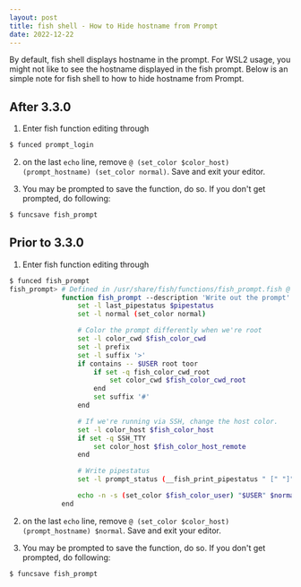 ```yaml
---
layout: post
title: fish shell - How to Hide hostname from Prompt
date: 2022-12-22
---
```


By default, fish shell displays hostname in the prompt. For WSL2 usage, you might not like to see the hostname displayed in the fish prompt. Below is an simple note for fish shell to how to hide hostname from Prompt.

## After 3.3.0

1. Enter fish function editing through

```sh
$ funced prompt_login
```

2. on the last `echo` line, remove `@ (set_color $color_host) (prompt_hostname) (set_color normal)`. Save and exit your editor.

3. You may be prompted to save the function, do so. If you don't get prompted, do following:

```sh
$ funcsave fish_prompt
```

## Prior to 3.3.0

1. Enter fish function editing through

```sh
$ funced fish_prompt
fish_prompt> # Defined in /usr/share/fish/functions/fish_prompt.fish @ line 4
             function fish_prompt --description 'Write out the prompt'
                 set -l last_pipestatus $pipestatus
                 set -l normal (set_color normal)

                 # Color the prompt differently when we're root
                 set -l color_cwd $fish_color_cwd
                 set -l prefix
                 set -l suffix '>'
                 if contains -- $USER root toor
                     if set -q fish_color_cwd_root
                         set color_cwd $fish_color_cwd_root
                     end
                     set suffix '#'
                 end

                 # If we're running via SSH, change the host color.
                 set -l color_host $fish_color_host
                 if set -q SSH_TTY
                     set color_host $fish_color_host_remote
                 end

                 # Write pipestatus
                 set -l prompt_status (__fish_print_pipestatus " [" "]" "|" (set_color $fish_color_status) (set_color --bold $fish_color_status) $last_pipestatus)

                 echo -n -s (set_color $fish_color_user) "$USER" $normal @ (set_color $color_host) (prompt_hostname) $normal ' ' (set_color $color_cwd) (prompt_pwd) $normal (fish_vcs_prompt) $normal $prompt_status $suffix " "
             end
```

2. on the last `echo` line, remove `@ (set_color $color_host) (prompt_hostname) $normal`. Save and exit your editor.

3. You may be prompted to save the function, do so. If you don't get prompted, do following:

```sh
$ funcsave fish_prompt
```
